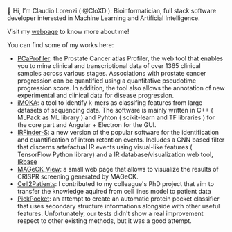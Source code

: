👋 Hi, I’m Claudio Lorenzi ( @CloXD ): Bioinformatician, full stack software developer interested in Machine Learning and Artificial Intelligence.

Visit my [webpage](https://cloxd.github.io/CloXD) to know more about me! 

You can find some of my works here:
- [PCaProfiler](https://pcaprofilertest.tk): the Prostate Cancer atlas Profiler, the web tool that enables you to mine clinical and transcriptional data of over 1365 clinical samples across various stages. Associations with prostate cancer progression can be quantified using a quantitative pseudotime progression score. In addition, the tool also allows the annotation of new experimental and clinical data for disease progression.   
- [iMOKA](https://github.com/RitchieLabIGH/iMOKA): a tool to identify k-mers as classifing features from large datasets of sequencing data. The software is mainly written in C++ ( MLPack as ML library ) and Pyhton ( scikit-learn and TF libraries ) for the core part and Angular + Electron for the GUI.
- [IRFinder-S](https://github.com/RitchieLabIGH/IRFinder): a new version of the popular software for the identification and quantification of intron retention events. Includes a CNN based filter that discerns artefactual IR events using visual-like features ( TensorFlow Python library) and a IR database/visualization web tool, [IRbase](https://irbase.igh.cnrs.fr/)
- [MAGeCK_View](https://github.com/CloXD/MAGeCK_view): a small web page that allows to visualize the results of CRISPR screening generated by MAGeCK.
- [Cell2Patients](https://github.com/LucoLab/Villemin_2020): I contributed to my colleague's PhD project that aim to transfer the knowledge aquired from cell lines model to patient data
- [PickPocket](https://github.com/benjaminviart/PickPocket): an attempt to create an automatic protein pocket classifier that uses secondary structure informations alongside with other useful features. Unfortunately, our tests didn't show a real improvement respect to other existing methods, but it was a good attempt.

